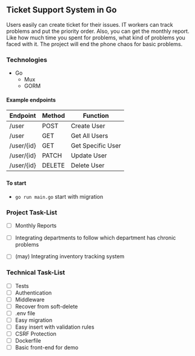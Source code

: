
## Ticket Support System in Go
Users easily can create ticket for their issues.
IT workers can track problems and put the priority order.
Also, you can get the monthly report. Like how much time you spent for problems, what kind of problems you faced with it.
The project will end the phone chaos for basic problems.

### Technologies
- Go
    - Mux
    - GORM


#### Example endpoints
Endpoint|Method|Function
--------    |-------|------------
/user       | POST  | Create User
/user       | GET   | Get All Users
/user/{id}  | GET   | Get Specific User
/user/{id}  | PATCH | Update User
/user/{id}  | DELETE| Delete User

###
#### To start
- ``go run main.go`` start with migration




### Project Task-List
- [ ] Monthly Reports
- [ ] Integrating departments to follow which department has chronic problems
- [ ] (may) Integrating inventory tracking system


### Technical Task-List 
- [ ] Tests
- [ ] Authentication
- [ ] Middleware
- [ ] Recover from soft-delete
- [ ] .env file
- [ ] Easy migration
- [ ] Easy insert with validation rules 
- [ ] CSRF Protection
- [ ] Dockerfile
- [ ] Basic front-end for demo
